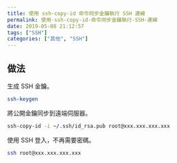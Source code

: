 ```yaml
---
title: 使用 ssh-copy-id 命令同步金鑰執行 SSH 連線
permalink: 使用-ssh-copy-id-命令同步金鑰執行-SSH-連線
date: 2019-05-08 21:12:57
tags: ["SSH"]
categories: ["其他", "SSH"]
---
```


## 做法

生成 SSH 金鑰。

```BASH
ssh-keygen
```

將公開金鑰同步到遠端伺服器。

```BASH
ssh-copy-id -i ~/.ssh/id_rsa.pub root@xxx.xxx.xxx.xxx
```

使用 SSH 登入，不再需要密碼。

```BASH
ssh root@xxx.xxx.xxx.xxx
```
